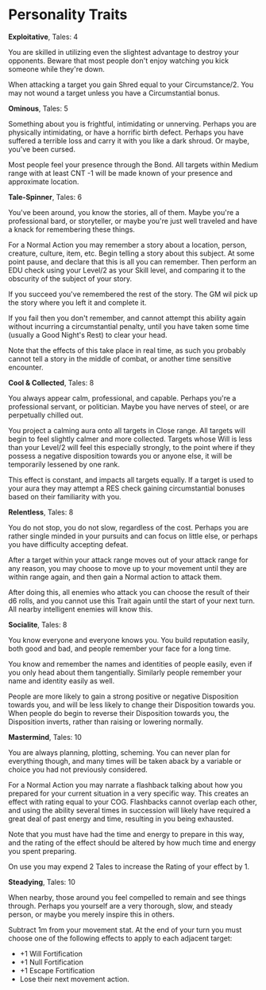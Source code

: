 # Personality Traits

**Exploitative**, Tales: 4

You are skilled in utilizing even the slightest advantage to destroy your
opponents. Beware that most people don't enjoy watching you kick someone while
they're down.

When attacking a target you gain Shred equal to your Circumstance/2. You may not
wound a target unless you have a Circumstantial bonus.

**Ominous**, Tales: 5

Something about you is frightful, intimidating or unnerving. Perhaps you are
physically intimidating, or have a horrific birth defect. Perhaps you have
suffered a terrible loss and carry it with you like a dark shroud. Or maybe,
you've been cursed.

Most people feel your presence through the Bond. All targets within Medium range
with at least CNT -1 will be made known of your presence and approximate
location.

**Tale-Spinner**, Tales: 6

You've been around, you know the stories, all of them. Maybe you're a
professional bard, or storyteller, or maybe you're just well traveled and have
a knack for remembering these things.

For a Normal Action you may remember a story about a location, person, creature,
culture, item, etc. Begin telling a story about this subject. At some point
pause, and declare that this is all you can remember. Then perform an EDU check
using your Level/2 as your Skill level, and comparing it to the obscurity of the
subject of your story.

If you succeed you've remembered the rest of the story. The GM wil pick up the
story where you left it and complete it.

If you fail then you don't remember, and cannot attempt this ability again
without incurring a circumstantial penalty, until you have taken some time
(usually a Good Night's Rest) to clear your head.

Note that the effects of this take place in real time, as such you probably
cannot tell a story in the middle of combat, or another time sensitive
encounter.

**Cool & Collected**, Tales: 8

You always appear calm, professional, and capable. Perhaps you're a professional
servant, or politician. Maybe you have nerves of steel, or are perpetually
chilled out.

You project a calming aura onto all targets in Close range. All targets will
begin to feel slightly calmer and more collected. Targets whose Will is less
than your Level/2 will feel this especially strongly, to the point where if they
possess a negative disposition towards you or anyone else, it will be
temporarily lessened by one rank.

This effect is constant, and impacts all targets equally. If a target is used to
your aura they may attempt a RES check gaining circumstantial bonuses based on
their familiarity with you.

**Relentless**, Tales: 8

You do not stop, you do not slow, regardless of the cost. Perhaps you are rather
single minded in your pursuits and can focus on little else, or perhaps you have
difficulty accepting defeat.

After a target within your attack range moves out of your attack range for any
reason, you may choose to move up to your movement until they are within range
again, and then gain a Normal action to attack them.

After doing this, all enemies who attack you can choose the result of their d6
rolls, and you cannot use this Trait again until the start of your next turn.
All nearby intelligent enemies will know this.

**Socialite**, Tales: 8

You know everyone and everyone knows you. You build reputation easily, both good
and bad, and people remember your face for a long time.

You know and remember the names and identities of people easily, even if you
only head about them tangentially. Similarly people remember your name and
identity easily as well.

People are more likely to gain a strong positive or negative Disposition towards
you, and will be less likely to change their Disposition towards you. When
people do begin to reverse their Disposition towards you, the Disposition
inverts, rather than raising or lowering normally.

**Mastermind**, Tales: 10

You are always planning, plotting, scheming. You can never plan for everything
though, and many times will be taken aback by a variable or choice you had not
previously considered.

For a Normal Action you may narrate a flashback talking about how you prepared
for your current situation in a very specific way. This creates an effect with
rating equal to your COG. Flashbacks cannot overlap each other, and using the
ability several times in succession will likely have required a great deal of
past energy and time, resulting in you being exhausted.

Note that you must have had the time and energy to prepare in this way, and the
rating of the effect should be altered by how much time and energy you spent
preparing.

On use you may expend 2 Tales to increase the Rating of your effect by 1.

**Steadying**, Tales: 10

When nearby, those around you feel compelled to remain and see things through.
Perhaps you yourself are a very thorough, slow, and steady person, or maybe you
merely inspire this in others.

Subtract 1m from your movement stat. At the end of your turn you must choose one
of the following effects to apply to each adjacent target:
- +1 Will Fortification
- +1 Null Fortification
- +1 Escape Fortification
- Lose their next movement action.
